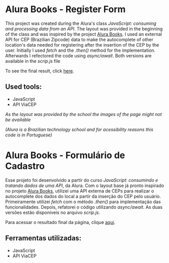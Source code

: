 # Alura Books - Register Form

This project was created during the Alura's class *JavaScript: consuming and processing data from an API*. The layout was provided in the beginning of the class and was inspired by the project [Alura Books](https://github.com/daraperini/learning-html-css-alurabooks). I used an external API for CEP (Brazilian Zipcode) data to make the autocomplete of other location's data needed for registering after the insertion of the CEP by the user.
Initially I used *fetch* and the *.then()* method for the implementation. Afterwards I refectored the code using *async/await*. Both versions are available in the *scrip.js* file

To see the final result, click [here](https://formulario-cadastro-alurabooks.vercel.app/).

## Used tools:

* JavaScript
* API ViaCEP

*As the layout was provided by the school the images of the page might not be available*

*(Alura is a Brazilian technology school and for acessibility reasons this code is in Portuguese)*

#

# Alura Books - Formulário de Cadastro

Esse projeto foi desenvolvido a partir do curso *JavaScript: consumindo e tratando dados de uma API*, da Alura. Com o layout base já pronto inspirado no projeto [Alura Books](https://github.com/daraperini/learning-html-css-alurabooks), utilizei uma API externa de CEPs para realizar o autocomplete dos dados do local a partir da inserção do CEP pelo usuário.
Primeiramente utilizei *fetch* com o método *.then()* para implementação das funcionalidades. Depois, refatorei o código utilizando *async/await*. As duas versões estão disponíveis no arquivo *scrip.js*.

Para acessar o resultado final da página, clique [aqui](https://formulario-cadastro-alurabooks.vercel.app/).

## Ferramentas utilizadas:

* JavaScript
* API ViaCEP
